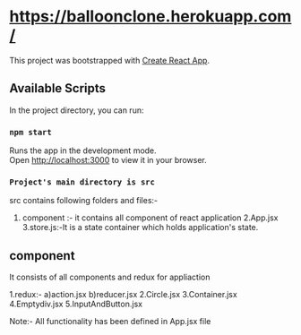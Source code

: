 # https://balloonclone.herokuapp.com/

This project was bootstrapped with [Create React App](https://github.com/facebook/create-react-app).

## Available Scripts

In the project directory, you can run:

### `npm start`

Runs the app in the development mode.\
Open [http://localhost:3000](http://localhost:3000) to view it in your browser.

### `Project's main directory is src `

src contains following folders and files:-

1. component :- it contains all component of react application
   2.App.jsx
   3.store.js:-It is a state container which holds application's state.

## component

It consists of all components and redux for appliaction

1.redux:-
a)action.jsx
b)reducer.jsx
2.Circle.jsx
3.Container.jsx
4.Emptydiv.jsx
5.InputAndButton.jsx

Note:-
All functionality has been defined in App.jsx file
